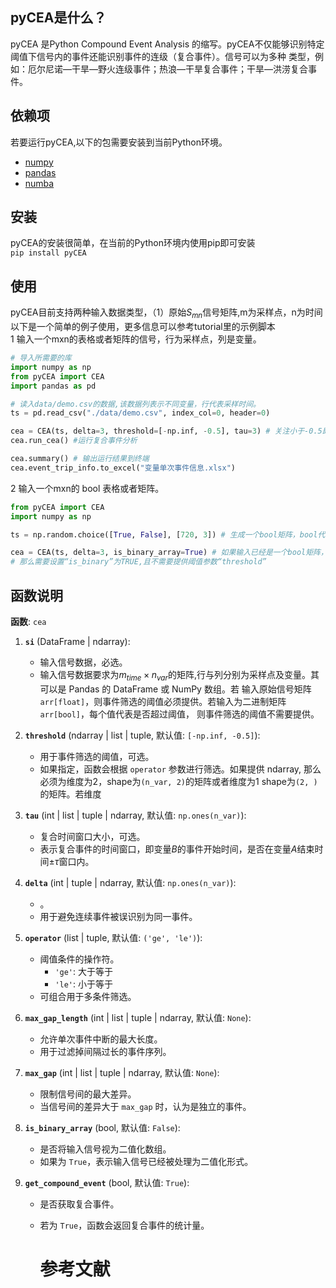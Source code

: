 ## pyCEA是什么？

pyCEA 是Python Compound Event Analysis 的缩写。pyCEA不仅能够识别特定阈值下信号内的事件还能识别事件的连级（复合事件）。信号可以为多种
类型，例如：厄尔尼诺—干旱—野火连级事件；热浪—干旱复合事件；干旱—洪涝复合事件。

## 依赖项

若要运行pyCEA,以下的包需要安装到当前Python环境。

* [numpy](https://numpy.org/)
* [pandas]()
* [numba]()

## 安装

pyCEA的安装很简单，在当前的Python环境内使用pip即可安装\
```pip install pyCEA```

## 使用

pyCEA目前支持两种输入数据类型，（1）原始$S_{mn}$信号矩阵,m为采样点，n为时间\
以下是一个简单的例子使用，更多信息可以参考tutorial里的示例脚本\
1 输入一个mxn的表格或者矩阵的信号，行为采样点，列是变量。

```python
# 导入所需要的库
import numpy as np
from pyCEA import CEA
import pandas as pd

# 读入data/demo.csv的数据,该数据列表示不同变量，行代表采样时间。
ts = pd.read_csv("./data/demo.csv", index_col=0, header=0)

cea = CEA(ts, delta=3, threshold=[-np.inf, -0.5], tau=3) # 关注小于-0.5即干旱部分, 窗口为3的干旱连级
cea.run_cea() #运行复合事件分析

cea.summary() # 输出运行结果到终端
cea.event_trip_info.to_excel("变量单次事件信息.xlsx")
```

2 输入一个mxn的 bool 表格或者矩阵。

```python
from pyCEA import CEA
import numpy as np

ts = np.random.choice([True, False], [720, 3]) # 生成一个bool矩阵，bool代事件发生

cea = CEA(ts, delta=3, is_binary_array=True) # 如果输入已经是一个bool矩阵，\
# 那么需要设置“is_binary”为TRUE,且不需要提供阈值参数“threshold”
```

## 函数说明

**函数**: `cea`

1. **`si`** (DataFrame | ndarray):  
   
   - 输入信号数据，必选。
   - 输入信号数据要求为$m_{time} \times n_{var}$的矩阵,行与列分别为采样点及变量。其可以是 Pandas 的 DataFrame 或 NumPy 数组。若
     输入原始信号矩阵`arr[float]`，则事件筛选的阈值必须提供。若输入为二进制矩阵`arr[bool]`，每个值代表是否超过阈值，
     则事件筛选的阈值不需要提供。

2. **`threshold`** (ndarray | list | tuple, 默认值: `[-np.inf, -0.5]`):  
   
   - 用于事件筛选的阈值，可选。  
   - 如果指定，函数会根据 `operator` 参数进行筛选。如果提供 ndarray, 那么必须为维度为2，shape为`(n_var, 2)`的矩阵或者维度为1
     shape为`(2, )`的矩阵。若维度

3. **`tau`** (int | list | tuple | ndarray, 默认值: `np.ones(n_var)`):  
   
   - 复合时间窗口大小，可选。  
   - 表示复合事件的时间窗口，即变量$B$的事件开始时间，是否在变量$A$结束时间$\pm \tau$窗口内。

4. **`delta`** (int | tuple | ndarray, 默认值: `np.ones(n_var)`):  
   
   - 。  
   - 用于避免连续事件被误识别为同一事件。

5. **`operator`** (list | tuple, 默认值: `('ge', 'le')`):  
   
   - 阈值条件的操作符。  
     - `'ge'`: 大于等于  
     - `'le'`: 小于等于  
   - 可组合用于多条件筛选。

6. **`max_gap_length`** (int | list | tuple | ndarray, 默认值: `None`):  
   
   - 允许单次事件中断的最大长度。  
   - 用于过滤掉间隔过长的事件序列。

7. **`max_gap`** (int | list | tuple | ndarray, 默认值: `None`):  
   
   - 限制信号间的最大差异。  
   - 当信号间的差异大于 `max_gap` 时，认为是独立的事件。

8. **`is_binary_array`** (bool, 默认值: `False`):  
   
   - 是否将输入信号视为二值化数组。  
   - 如果为 `True`，表示输入信号已经被处理为二值化形式。

9. **`get_compound_event`** (bool, 默认值: `True`):  
   
   - 是否获取复合事件。  
   
   - 若为 `True`，函数会返回复合事件的统计量。
     
     # 参考文献
